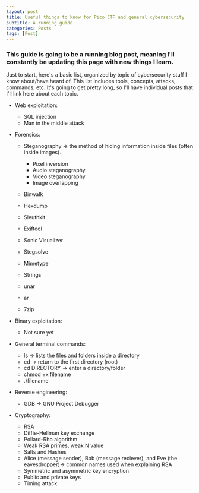 ```yaml
---
layout: post
title: Useful things to know for Pico CTF and general cybersecurity
subtitle: A running guide
categories: Posts
tags: [Post]
---
```


### This guide is going to be a running blog post, meaning I'll constantly be updating this page with new things I learn.

Just to start, here's a basic list, organized by topic of cybersecurity stuff I know about/have heard of. This list includes tools, concepts, attacks, commands, etc. It's going to get pretty long, so I'll have individual posts that I'll link here about each topic.
- Web exploitation:
  - SQL injection
  - Man in the middle attack

- Forensics:
  - Steganography -> the method of hiding information inside files (often inside images).
    - Pixel inversion
    - Audio steganography
    - Video steganography
    - Image overlapping

  - Binwalk
  - Hexdump
  - Sleuthkit
  - Exiftool
  - Sonic Visualizer
  - Stegsolve
  - Mimetype
  - Strings
  - unar
  - ar
  - 7zip

- Binary exploitation:
  - Not sure yet

- General terminal commands:
  - ls -> lists the files and folders inside a directory
  - cd -> return to the first directory (root)
  - cd DIRECTORY -> enter a directory/folder
  - chmod +x filename
  - ./filename

- Reverse engineering:
  - GDB -> GNU Project Debugger

- Cryptography:
  - RSA
  - Diffie-Hellman key exchange
  - Pollard-Rho algorithm
  - Weak RSA primes, weak N value
  - Salts and Hashes
  - Alice (message sender), Bob (message reciever), and Eve (the eavesdropper)-> common names used when explaining RSA
  - Symmetric and asymmetric key encryption
  - Public and private keys
  - Timing attack
